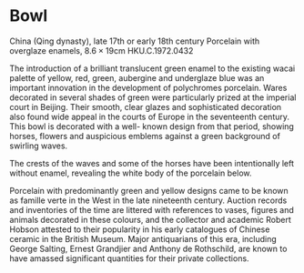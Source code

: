 # Bowl  

China (Qing dynasty), late 17th or early 18th century Porcelain with overglaze enamels,  $8.6 \times 19 \mathrm{cm}$  HKU.C.1972.0432  

The introduction of a brilliant translucent green enamel to the existing wacai palette of yellow, red, green, aubergine and underglaze blue was an important innovation in the development of polychromes porcelain. Wares decorated in several shades of green were particularly prized at the imperial court in Beijing. Their smooth, clear glazes and sophisticated decoration also found wide appeal in the courts of Europe in the seventeenth century. This bowl is decorated with a well- known design from that period, showing horses, flowers and auspicious emblems against a green background of swirling waves.  

The crests of the waves and some of the horses have been intentionally left without enamel, revealing the white body of the porcelain below.  

Porcelain with predominantly green and yellow designs came to be known as famille verte in the West in the late nineteenth century. Auction records and inventories of the time are littered with references to vases, figures and animals decorated in these colours, and the collector and academic Robert Hobson attested to their popularity in his early catalogues of Chinese ceramic in the British Museum. Major antiquarians of this era, including George Salting, Ernest Grandjier and Anthony de Rothschild, are known to have amassed significant quantities for their private collections.